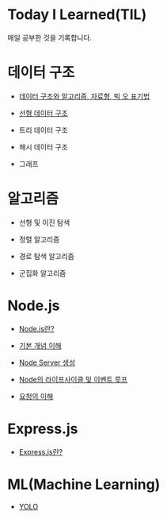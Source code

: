 # Today I Learned(TIL)

매일 공부한 것을 기록합니다.

# 데이터 구조

- [데이터 구조와 알고리즘, 자료형, 빅 오 표기법](https://github.com/grayashh/TIL/blob/main/DataStructure/1.md)

- [선형 데이터 구조](https://github.com/grayashh/TIL/blob/main/DataStructure/2.md)

- 트리 데이터 구조

- 해시 데이터 구조

- 그래프

# 알고리즘

- 선형 및 이진 탐색

- 정렬 알고리즘

- 경로 탐색 알고리즘

- 군집화 알고리즘

# Node.js

- [Node.js란?](https://github.com/grayashh/TIL/blob/main/Node.js/1.md)

- [기본 개념 이해](https://github.com/grayashh/TIL/blob/main/Node.js/2.md)

- [Node Server 생성](https://github.com/grayashh/TIL/blob/main/Node.js/3.md)

- [Node의 라이프사이클 및 이벤트 루프](https://github.com/grayashh/TIL/blob/main/Node.js/4.md)

- [요청의 이해](https://github.com/grayashh/TIL/blob/main/Node.js/5.md)

# Express.js

- [Express.js란?](https://github.com/grayashh/TIL/blob/main/Express.js/1.md)

# ML(Machine Learning)

- [YOLO](https://github.com/grayashh/TIL/blob/main/MachineLearning/1.md)
